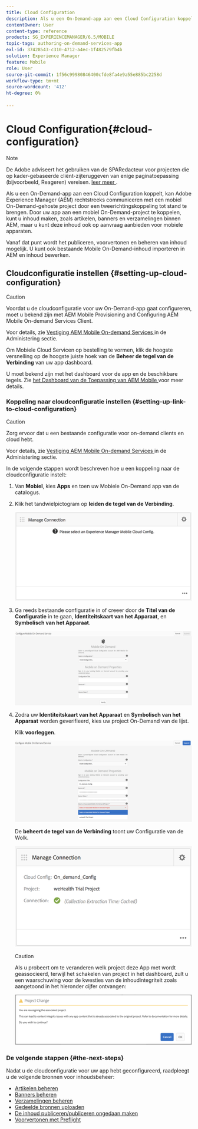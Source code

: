 ```yaml
---
title: Cloud Configuration
description: Als u een On-Demand-app aan een Cloud Configuration koppelt, kan Adobe Experience Manager (AEM) rechtstreeks communiceren met een mobiel On-Demand-gehoste project door een tweerichtingskoppeling tot stand te brengen. Volg deze pagina voor meer informatie.
contentOwner: User
content-type: reference
products: SG_EXPERIENCEMANAGER/6.5/MOBILE
topic-tags: authoring-on-demand-services-app
exl-id: 37428543-c310-4712-a4ec-1f482579fb4b
solution: Experience Manager
feature: Mobile
role: User
source-git-commit: 1f56c99980846400cfde8fa4e9a55e885bc2258d
workflow-type: tm+mt
source-wordcount: '412'
ht-degree: 0%

---
```


# Cloud Configuration{#cloud-configuration}

>[!NOTE]
>
>De Adobe adviseert het gebruiken van de SPARedacteur voor projecten die op kader-gebaseerde cliënt-zijteruggeven van enige paginatoepassing (bijvoorbeeld, Reageren) vereisen. [ leer meer ](/help/sites-developing/spa-overview.md).

Als u een On-Demand-app aan een Cloud Configuration koppelt, kan Adobe Experience Manager (AEM) rechtstreeks communiceren met een mobiel On-Demand-gehoste project door een tweerichtingskoppeling tot stand te brengen. Door uw app aan een mobiel On-Demand-project te koppelen, kunt u inhoud maken, zoals artikelen, banners en verzamelingen binnen AEM, maar u kunt deze inhoud ook op aanvraag aanbieden voor mobiele apparaten.

Vanaf dat punt wordt het publiceren, voorvertonen en beheren van inhoud mogelijk. U kunt ook bestaande Mobile On-Demand-inhoud importeren in AEM en inhoud bewerken.

## Cloudconfiguratie instellen {#setting-up-cloud-configuration}

>[!CAUTION]
>
>Voordat u de cloudconfiguratie voor uw On-Demand-app gaat configureren, moet u bekend zijn met AEM Mobile Provisioning and Configuring AEM Mobile On-demand Services Client.
>
>Voor details, zie [ Vestiging AEM Mobile On-demand Services ](/help/mobile/aem-mobile-setup.md) in de Administering sectie.

Om Mobiele Cloud Servicen op bestelling te vormen, klik de hoogste versnelling op de hoogste juiste hoek van de **Beheer de tegel van de Verbinding** van uw app dashboard.

U moet bekend zijn met het dashboard voor de app en de beschikbare tegels. Zie [ het Dashboard van de Toepassing van AEM Mobile ](/help/mobile/mobile-apps-ondemand-application-dashboard.md) voor meer details.

### Koppeling naar cloudconfiguratie instellen {#setting-up-link-to-cloud-configuration}

>[!CAUTION]
>
>Zorg ervoor dat u een bestaande configuratie voor on-demand clients en cloud hebt.
>
>Voor details, zie [ Vestiging AEM Mobile On-demand Services ](/help/mobile/aem-mobile-setup.md) in de Administering sectie.

In de volgende stappen wordt beschreven hoe u een koppeling naar de cloudconfiguratie instelt:

1. Van **Mobiel**, kies **Apps** en toen uw Mobiele On-Demand app van de catalogus.
1. Klik het tandwielpictogram op **leiden de tegel van de Verbinding**.

   ![ chlimage_1-65 ](assets/chlimage_1-65.png)

1. Ga reeds bestaande configuratie in of creeer door de **Titel van de Configuratie** in te gaan, **Identiteitskaart van het Apparaat**, en **Symbolisch van het Apparaat**.

   ![ chlimage_1-66 ](assets/chlimage_1-66.png)

1. Zodra uw **Identiteitskaart van het Apparaat** en **Symbolisch van het Apparaat** worden geverifieerd, kies uw project On-Demand van de lijst.

   Klik **voorleggen**.

   ![ chlimage_1-67 ](assets/chlimage_1-67.png)

   De **beheert de tegel van de Verbinding** toont uw Configuratie van de Wolk.

   ![ chlimage_1-68 ](assets/chlimage_1-68.png)

   >[!CAUTION]
   >
   >Als u probeert om te veranderen welk project deze App met wordt geassocieerd, terwijl het schakelen van project in het dashboard, zult u een waarschuwing voor de kwesties van de inhoudintegriteit zoals aangetoond in het hieronder cijfer ontvangen:

   ![ chlimage_1-69 ](assets/chlimage_1-69.png)

### De volgende stappen {#the-next-steps}

Nadat u de cloudconfiguratie voor uw app hebt geconfigureerd, raadpleegt u de volgende bronnen voor inhoudsbeheer:

* [Artikelen beheren](/help/mobile/mobile-on-demand-managing-articles.md)
* [Banners beheren](/help/mobile/mobile-on-demand-managing-banners.md)
* [Verzamelingen beheren](/help/mobile/mobile-on-demand-managing-collections.md)
* [Gedeelde bronnen uploaden](/help/mobile/mobile-on-demand-shared-resources.md)
* [De inhoud publiceren/publiceren ongedaan maken](/help/mobile/mobile-on-demand-publishing-unpublishing.md)
* [Voorvertonen met Preflight](/help/mobile/aem-mobile-manage-ondemand-services.md)
